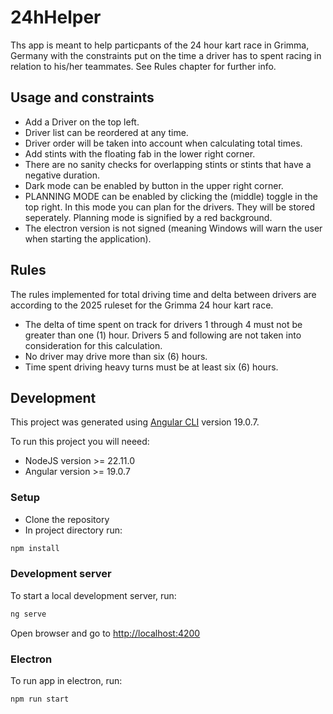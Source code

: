 # 24hHelper

Ths app is meant to help particpants of the 24 hour kart race in Grimma, Germany with the constraints put on the time a driver has to spent racing in relation to his/her teammates. See Rules chapter for further info.

## Usage and constraints

- Add a Driver on the top left.
- Driver list can be reordered at any time.
- Driver order will be taken into account when calculating total times.
- Add stints with the floating fab in the lower right corner.
- There are no sanity checks for overlapping stints or stints that have a negative duration.
- Dark mode can be enabled by button in the upper right corner.
- PLANNING MODE can be enabled by clicking the (middle) toggle in the top right. In this mode you can plan for the drivers. They will be stored seperately. Planning mode is signified by a red background.
- The electron version is not signed (meaning Windows will warn the user when starting the application).

## Rules

The rules implemented for total driving time and delta between drivers are according to the 2025 ruleset for the Grimma 24 hour kart race.

- The delta of time spent on track for drivers 1 through 4 must not be greater than one (1) hour. Drivers 5 and following are not taken into consideration for this calculation.
- No driver may drive more than six (6) hours.
- Time spent driving heavy turns must be at least six (6) hours.

## Development

This project was generated using [Angular CLI](https://github.com/angular/angular-cli) version 19.0.7.

To run this project you will neeed:

- NodeJS version >= 22.11.0
- Angular version >= 19.0.7

### Setup

- Clone the repository
- In project directory run:

```bash
npm install
```

### Development server

To start a local development server, run:

```bash
ng serve
```

Open browser and go to [http://localhost:4200](http://localhost:4200)

### Electron

To run app in electron, run:

```bash
npm run start
```
